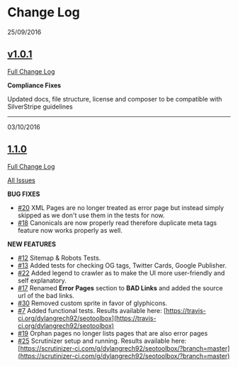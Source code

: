 # Change Log

25/09/2016
## [v1.0.1](https://github.com/dylangrech92/seotoolbox/releases/tag/v1.0.1)
[Full Change Log](https://github.com/dylangrech92/seotoolbox/compare/v1.0.0...v1.0.1)

**Compliance Fixes**

Updated docs, file structure, license and composer to be compatible with SilverStripe guidelines

---

03/10/2016
## [1.1.0](https://github.com/dylangrech92/seotoolbox/releases/tag/1.1.0)
[Full Change Log](https://github.com/dylangrech92/seotoolbox/compare/v1.0.1...1.1.0)

[All Issues](https://github.com/dylangrech92/seotoolbox/milestone/2?closed=1)

**BUG FIXES**
- [#20](https://github.com/dylangrech92/seotoolbox/issues/20)
XML Pages are no longer treated as error page but instead simply skipped as we don't use them
in the tests for now.
- [#18](https://github.com/dylangrech92/seotoolbox/issues/18)
Canonicals are now properly read therefore duplicate meta tags feature now works properly as well.

**NEW FEATURES**
- [#12](https://github.com/dylangrech92/seotoolbox/issues/12) 
Sitemap & Robots Tests.
- [#13](https://github.com/dylangrech92/seotoolbox/issues/13) 
Added tests for checking OG tags, Twitter Cards, Google Publisher.
- [#22](https://github.com/dylangrech92/seotoolbox/issues/22)
Added legend to crawler as to make the UI more user-friendly and self explanatory.
- [#17](https://github.com/dylangrech92/seotoolbox/issues/17)
Renamed **Error Pages** section to **BAD Links** and added the source url of the bad links.
- [#30](https://github.com/dylangrech92/seotoolbox/issues/30)
Removed custom sprite in favor of glyphicons.
- [#7](https://github.com/dylangrech92/seotoolbox/issues/7)
Added functional tests. Results available here: [https://travis-ci.org/dylangrech92/seotoolbox](https://travis-ci.org/dylangrech92/seotoolbox)
- [#19](https://github.com/dylangrech92/seotoolbox/issues/19)
Orphan pages no longer lists pages that are also error pages
- [#25](https://github.com/dylangrech92/seotoolbox/issues/25)
Scrutinizer setup and running. Results available here: 
[https://scrutinizer-ci.com/g/dylangrech92/seotoolbox/?branch=master](https://scrutinizer-ci.com/g/dylangrech92/seotoolbox/?branch=master)
